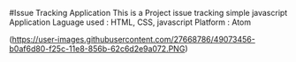 #Issue Tracking Application
This is a Project issue tracking simple javascript Application
Laguage used : HTML, CSS, javascript
Platform : Atom

(https://user-images.githubusercontent.com/27668786/49073456-b0af6d80-f25c-11e8-856b-62c6d2e9a072.PNG)
